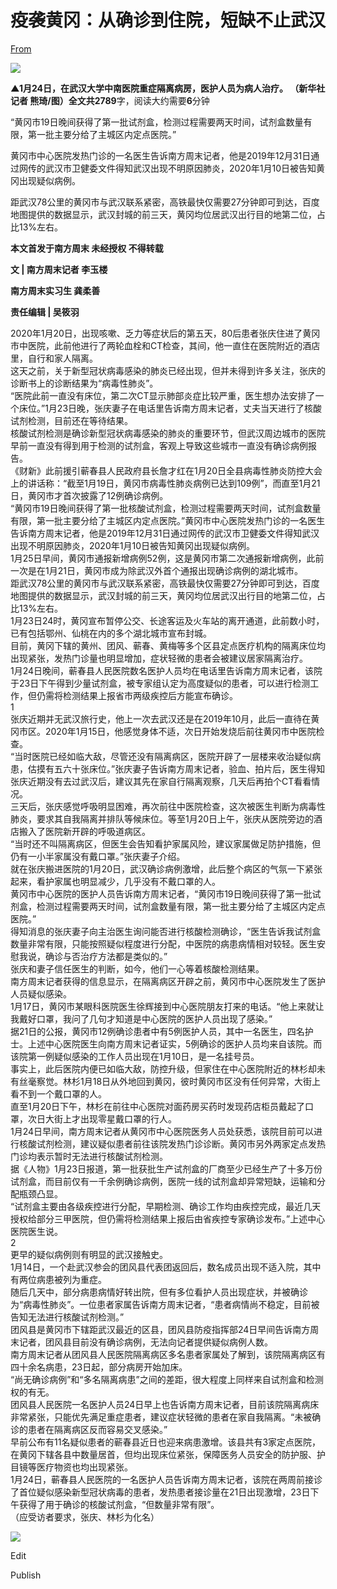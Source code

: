 # 疫袭黄冈：从确诊到住院，短缺不止武汉

[From](https://mp.weixin.qq.com/s/JxDg96QcU39uo5BJyU6TqA)  

![](https://res.cloudinary.com/dqvsulqdb/image/upload/v1580995557/wytja1sshncwzwc3i08b.jpg)

**▲**1月24日，在武汉大学中南医院重症隔离病房，医护人员为病人治疗。 （新华社记者 熊琦/图）全文共**2789**字，阅读大约需要**6**分钟

“黄冈市19日晚间获得了第一批试剂盒，检测过程需要两天时间，试剂盒数量有限，第一批主要分给了主城区内定点医院。”

黄冈市中心医院发热门诊的一名医生告诉南方周末记者，他是2019年12月31日通过网传的武汉市卫健委文件得知武汉出现不明原因肺炎，2020年1月10日被告知黄冈出现疑似病例。

距武汉78公里的黄冈市与武汉联系紧密，高铁最快仅需要27分钟即可到达，百度地图提供的数据显示，武汉封城的前三天，黄冈均位居武汉出行目的地第二位，占比13%左右。

**本文首发于南方周末 未经授权 不得转载**  

**文 | 南方周末记者 李玉楼**

**南方周末实习生 龚柔善**

**责任编辑 | 吴筱羽**

2020年1月20日，出现咳嗽、乏力等症状后的第五天，80后患者张庆住进了黄冈市中医院，此前他进行了两轮血栓和CT检查，其间，他一直住在医院附近的酒店里，自行和家人隔离。  
这天之前，关于新型冠状病毒感染的肺炎已经出现，但并未得到许多关注，张庆的诊断书上的诊断结果为“病毒性肺炎”。  
“医院此前一直没有床位，第二次CT显示肺部炎症比较严重，医生想办法安排了一个床位。”1月23日晚，张庆妻子在电话里告诉南方周末记者，丈夫当天进行了核酸试剂检测，目前还在等待结果。  
核酸试剂检测是确诊新型冠状病毒感染的肺炎的重要环节，但武汉周边城市的医院早前一直没有得到用于检测的试剂盒，客观上导致这些城市一直没有确诊病例报告。  
《财新》此前援引蕲春县人民政府县长詹才红在1月20日全县病毒性肺炎防控大会上的讲话称：“截至1月19日，黄冈市病毒性肺炎病例已达到109例”，而直至1月21日，黄冈市才首次披露了12例确诊病例。  
“黄冈市19日晚间获得了第一批核酸试剂盒，检测过程需要两天时间，试剂盒数量有限，第一批主要分给了主城区内定点医院。”黄冈市中心医院发热门诊的一名医生告诉南方周末记者，他是2019年12月31日通过网传的武汉市卫健委文件得知武汉出现不明原因肺炎，2020年1月10日被告知黄冈出现疑似病例。  
1月25日早间，黄冈市通报新增病例52例，这是黄冈市第二次通报新增病例，此前一次是在1月21日，黄冈市成为除武汉外首个通报出现确诊病例的湖北城市。  
距武汉78公里的黄冈市与武汉联系紧密，高铁最快仅需要27分钟即可到达，百度地图提供的数据显示，武汉封城的前三天，黄冈均位居武汉出行目的地第二位，占比13%左右。  
1月23日24时，黄冈宣布暂停公交、长途客运及火车站的离开通道，此前数小时，已有包括鄂州、仙桃在内的多个湖北城市宣布封城。  
目前，黄冈下辖的黄州、团风、蕲春、黄梅等多个区县定点医疗机构的隔离床位均出现紧张，发热门诊量也明显增加，症状轻微的患者会被建议居家隔离治疗。  
1月24日晚间，蕲春县人民医院数名医护人员均在电话里告诉南方周末记者，该院于23日下午得到少量试剂盒，被专家组认定为高度疑似的患者，可以进行检测工作，但仍需将检测结果上报省市两级疾控后方能宣布确诊。  
1  
张庆近期并无武汉旅行史，他上一次去武汉还是在2019年10月，此后一直待在黄冈市区。2020年1月15日，他感觉身体不适，次日开始发烧后前往黄冈市中医院检查。  
“当时医院已经如临大敌，尽管还没有隔离病区，医院开辟了一层楼来收治疑似病患，估摸有五六十张床位。”张庆妻子告诉南方周末记者，验血、拍片后，医生得知张庆近期没有去过武汉后，建议其先在家自行隔离观察，几天后再拍个CT看看情况。  
三天后，张庆感觉呼吸明显困难，再次前往中医院检查，这次被医生判断为病毒性肺炎，要求其自我隔离并排队等候床位。等至1月20日上午，张庆从医院旁边的酒店搬入了医院新开辟的呼吸道病区。  
“当时还不叫隔离病区，但医生会告知看护家属风险，建议家属做足防护措施，但仍有一小半家属没有戴口罩。”张庆妻子介绍。  
就在张庆搬进医院的1月20日，武汉确诊病例激增，此后整个病区的气氛一下紧张起来，看护家属也明显减少，几乎没有不戴口罩的人。  
黄冈市中心医院的医护人员告诉南方周末记者，“黄冈市19日晚间获得了第一批试剂盒，检测过程需要两天时间，试剂盒数量有限，第一批主要分给了主城区内定点医院。”  
得知消息的张庆妻子向主治医生询问能否进行核酸检测确诊，“医生告诉我试剂盒数量非常有限，只能按照疑似程度进行分配，中医院的病患病情相对较轻。医生安慰我说，确诊与否治疗方法都是类似的。”  
张庆和妻子信任医生的判断，如今，他们一心等着核酸检测结果。  
南方周末记者获得的信息显示，在隔离病区开辟之前，黄冈市中心医院发生了医护人员疑似感染。  
1月17日，黄冈市某眼科医院医生徐辉接到中心医院朋友打来的电话。“他上来就让我戴好口罩，我问了几句才知道是中心医院的医护人员出现了感染。”  
据21日的公报，黄冈市12例确诊患者中有5例医护人员，其中一名医生，四名护士。上述中心医院医生向南方周末记者证实，5例确诊的医护人员均来自该院。而该院第一例疑似感染的工作人员出现在1月10日，是一名挂号员。  
事实上，此后医院内便已如临大敌，防控升级，但家住在中心医院附近的林杉却未有丝毫察觉。林杉1月18日从外地回到黄冈，彼时黄冈市区没有任何异常，大街上看不到一个戴口罩的人。  
直至1月20日下午，林杉在前往中心医院对面药房买药时发现药店柜员戴起了口罩，次日大街上才出现零星戴口罩的行人。  
1月24日早间，南方周末记者从黄冈市中心医院医务人员处获悉，该院目前可以进行核酸试剂检测，建议疑似患者前往该院发热门诊诊断。黄冈市另外两家定点发热门诊均表示暂时无法进行核酸试剂检测。  
据《人物》1月23日报道，第一批获批生产试剂盒的厂商至少已经生产了十多万份试剂盒，而目前仅有一千余例确诊病例，医院一线的试剂盒却异常短缺，运输和分配瓶颈凸显。  
“试剂盒主要由各级疾控进行分配，早期检测、确诊工作均由疾控完成，最近几天授权给部分三甲医院，但仍需将检测结果上报后由省疾控专家确诊发布。”上述中心医院医生说。  
2  
更早的疑似病例则有明显的武汉接触史。  
1月14日，一个赴武汉参会的团风县代表团返回后，数名成员出现不适入院，其中有两位病患被列为重症。  
随后几天中，部分病患病情好转出院，但有多位看护人员出现症状，并被确诊为“病毒性肺炎”。一位患者家属告诉南方周末记者，“患者病情尚不稳定，目前被告知无法进行核酸试剂检测。”  
团风县是黄冈市下辖距武汉最近的区县，团风县防疫指挥部24日早间告诉南方周末记者，团风县目前没有确诊病例，无法向记者提供疑似病例人数。  
南方周末记者从团风县人民医院隔离病区多名患者家属处了解到，该院隔离病区有四十余名病患，23日起，部分病房开始加床。  
“尚无确诊病例”和“多名隔离病患”之间的差距，很大程度上同样来自试剂盒和检测权的有无。  
团风县人民医院一名医护人员24日早上也告诉南方周末记者，目前该院隔离病床非常紧张，只能优先满足重症患者，建议症状轻微的患者在家自我隔离。“未被确诊的患者在隔离病区反而容易交叉感染。”  
早前公布有11名疑似患者的蕲春县近日也迎来病患激增。该县共有3家定点医院，在黄冈下辖各县中数量居首，但均出现床位紧张，保障医务人员安全的防护服、护目镜等医疗物资也均出现紧张。  
1月24日，蕲春县人民医院的一名医护人员告诉南方周末记者，该院在两周前接诊了首位疑似感染新型冠状病毒的患者，发热患者接诊量在21日出现激增，23日下午获得了用于确诊的核酸试剂盒，“但数量非常有限”。  
（应受访者要求，张庆、林杉为化名）  

![](https://res.cloudinary.com/dqvsulqdb/image/upload/v1580995559/blwcbvlhdfbr9i5e70ep.gif)

Edit

Publish

